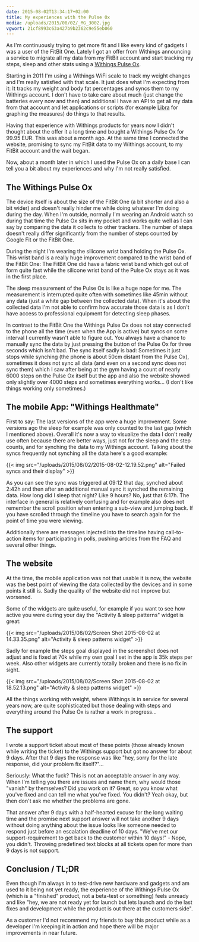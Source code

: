 ```yaml
---
date: 2015-08-02T13:34:17+02:00
title: My experiences with the Pulse Ox
media: /uploads/2015/08/02/_MG_3002.jpg
vgwort: 21cf8993c63a427b9b2362c9e55eb060
---
```


As I'm continuously trying to get more fit and I like every kind of gadgets I was a user of the FitBit One. Lately I got an offer from Withings announcing a service to migrate all my data from my FitBit account and start tracking my steps, sleep and other stats using a [Withings Pulse Ox](http://www2.withings.com/eu/en/products/pulse/).

Starting in 2011 I'm using a Withings WiFi scale to track my weight changes and I'm really satisfied with that scale. It just does what I'm expecting from it: It tracks my weight and body fat percentages and syncs them to my Withings account. I don't have to take care about much (just change the batteries every now and then) and additional I have an API to get all my data from that account and let applications or scripts (for example [Libra](https://play.google.com/store/apps/details?id=net.cachapa.libra) for graphing the measures) do things to that results.

Having that experience with Withings products for years now I didn't thought about the offer it a long time and bought a Withings Pulse Ox for 99.95 EUR. This was about a month ago. At the same time I connected the website, promising to sync my FitBit data to my Withings account, to my FitBit account and the wait began.

Now, about a month later in which I used the Pulse Ox on a daily base I can tell you a bit about my experiences and why I'm not really satisfied.

## The Withings Pulse Ox

The device itself is about the size of the FitBit One (a bit shorter and also a bit wider) and doesn't really hinder me while doing whatever I'm doing during the day. When I'm outside, normally I'm wearing an Android watch so during that time the Pulse Ox sits in my pocket and works quite well as I can say by comparing the data it collects to other trackers. The number of steps doesn't really differ significantly from the number of steps counted by Google Fit or the FitBit One.

During the night I'm wearing the silicone wrist band holding the Pulse Ox. This wrist band is a really huge improvement compared to the wrist band of the FitBit One: The FitBit One did have a fabric wrist band which got out of form quite fast while the silicone wrist band of the Pulse Ox stays as it was in the first place.

The sleep measurement of the Pulse Ox is like a huge nope for me. The measurement is interrupted quite often with sometimes like 45min without any data (just a white gap between the collected data). When it's about the collected data I'm not able to confirm how accurate those data is as I don't have access to professional equipment for detecting sleep phases.

In contrast to the FitBit One the Withings Pulse Ox does not stay connected to the phone all the time (even when the App is active) but syncs on some interval I currently wasn't able to figure out. You always have a chance to manually sync the data by just pressing the button of the Pulse Ox for three seconds which isn't bad. The sync itself sadly is bad: Sometimes it just stops while synching (the phone is about 50cm distant from the Pulse Ox), sometimes it does not sync all data (and even on a second sync does not sync them) which I saw after being at the gym having a count of nearly 6000 steps on the Pulse Ox itself but the app and also the website showed only slightly over 4000 steps and sometimes everything works… (I don't like things working only sometimes.)

## The mobile App: "Withings Healthmate"

First to say: The last versions of the app were a huge improvement. Some versions ago the sleep for example was only counted to the last gap (which I mentioned above). Overall it's now a way to visualize the data I don't really use often because there are better ways, just not for the sleep and the step counts, and for synching the data to my Withings account. Talking about the syncs frequently not synching all the data here's a good example:

{{< img src="/uploads/2015/08/02/2015-08-02-12.19.52.png" alt="Failed syncs and their display" >}}

As you can see the sync was triggered at 09:12 that day, synched about 2:42h and then after an additional manual sync it synched the remaining data. How long did I sleep that night? Like 9 hours? No, just that 6:17h. The interface in general is relatively confusing and for example also does not remember the scroll position when entering a sub-view and jumping back. If you have scrolled through the timeline you have to search again for the point of time you were viewing.

Additionally there are messages injected into the timeline having call-to-action items for participating in polls, pushing articles from the FAQ and several other things.

## The website

At the time, the mobile application was not that usable it is now, the website was the best point of viewing the data collected by the devices and in some points it still is. Sadly the quality of the website did not improve but worsened.

Some of the widgets are quite useful, for example if you want to see how active you were during your day the "Activity & sleep patterns" widget is great:

{{< img src="/uploads/2015/08/02/Screen Shot 2015-08-02 at 14.33.35.png" alt="Activity & sleep patterns widget" >}}

Sadly for example the steps goal displayed in the screenshot does not adjust and is fixed at 70k while my own goal I set in the app is 35k steps per week. Also other widgets are currently totally broken and there is no fix in sight.

{{< img src="/uploads/2015/08/02/Screen Shot 2015-08-02 at 18.52.13.png" alt="Activity & sleep patterns widget" >}}

All the things working with weight, where Withings is in service for several years now, are quite sophisticated but those dealing with steps and everything around the Pulse Ox is rather a work in progress…

## The support

I wrote a support ticket about most of these points (those already known while writing the ticket) to the Withings support but got no answer for about 9 days. After that 9 days the response was like "hey, sorry for the late response, did your problem fix itself?"…

Seriously: What the fuck? This is not an acceptable answer in any way. When I'm telling you there are issues and name them, why would those "vanish" by themselves? Did you work on it? Great, so you know what you've fixed and can tell me what you've fixed. You didn't? Yeah okay, but then don't ask me whether the problems are gone.

That answer after 9 days with a half-hearted excuse for the long waiting time and the promise next support answer will not take another 9 days without doing anything about the issue looks like someone needed to respond just before an escalation deadline of 10 days. "We've met our support-requirement to get back to the customer within 10 days!" - Nope, you didn't. Throwing predefined text blocks at all tickets open for more than 9 days is not support.

## Conclusion / TL;DR

Even though I'm always in to test-drive new hardware and gadgets and am used to it being not yet ready, the experience of the Withings Pulse Ox (which is a "finished" product, not a beta-test or something) feels unready and like "hey, we are not ready yet for launch but lets launch and do the last fixes and development while the product is out there at the customers side".

As a customer I'd not recommend my friends to buy this product while as a developer I'm keeping it in action and hope there will be major improvements in near future.
